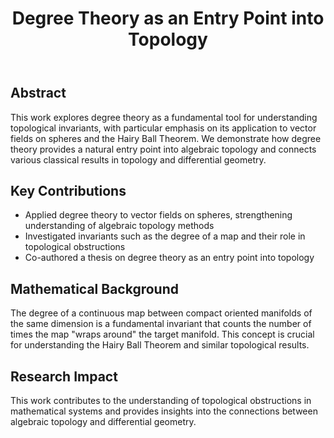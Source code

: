 ﻿---
title: "Degree Theory as an Entry Point into Topology"
authors: "Tianruo You, Galen Liang"
venue: "In Preparation"
year: 2025
type: "preprint"
permalink: /publication/2025-degree-theory
excerpt: "This work explores degree theory as a fundamental tool for understanding topological invariants, with particular emphasis on its application to vector fields on spheres and the Hairy Ball Theorem."
---

## Abstract

This work explores degree theory as a fundamental tool for understanding topological invariants, with particular emphasis on its application to vector fields on spheres and the Hairy Ball Theorem. We demonstrate how degree theory provides a natural entry point into algebraic topology and connects various classical results in topology and differential geometry.

## Key Contributions

- Applied degree theory to vector fields on spheres, strengthening understanding of algebraic topology methods
- Investigated invariants such as the degree of a map and their role in topological obstructions
- Co-authored a thesis on degree theory as an entry point into topology

## Mathematical Background

The degree of a continuous map between compact oriented manifolds of the same dimension is a fundamental invariant that counts the number of times the map "wraps around" the target manifold. This concept is crucial for understanding the Hairy Ball Theorem and similar topological results.

## Research Impact

This work contributes to the understanding of topological obstructions in mathematical systems and provides insights into the connections between algebraic topology and differential geometry.
